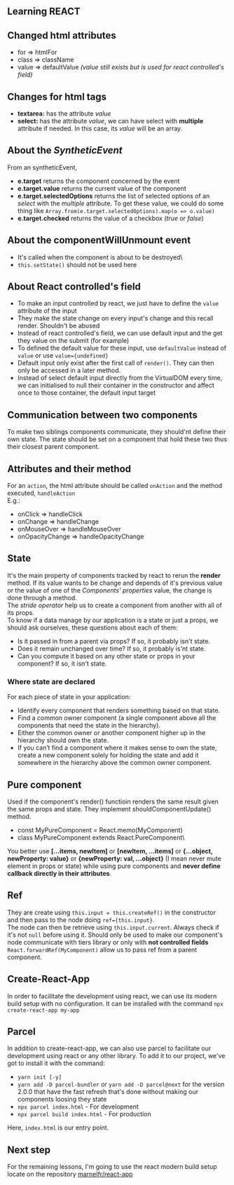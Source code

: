 ## Learning REACT

## Changed html attributes
- for => htmlFor
- class => className
- value => defaultValue *(value still exists but is used for react controlled's field)*

## Changes for html tags
- **textarea:** has the attribute *value*
- **select:** has the attribute *value*, we can have select with **multiple** attribute if needed. In this case, its *value* will be an array.

## About the *SyntheticEvent*
From an syntheticEvent,
- **e.target** returns the component concerned by the event
- **e.target.value** returns the current value of the component
- **e.target.selectedOptions** returns the list of selected options of an *select* with the *multiple* attribute. To get these value, we could do some thing like
`Array.from(e.target.selectedOptions).map(o => o.value)`
- **e.target.checked** returns the value of a checkbox (*true* or *false*)


## About the componentWillUnmount event
- It's called when the component is about to be destroyed\
- `this.setState()` should not be used here 

## About React controlled's field
- To make an input controlled by react, we just have to define the `value` attribute of the input
- They make the state change on every input's change and this recall render. Shouldn't be abused
- Instead of react controlled's field, we can use default input and the get they value on the submit (for example)
- To defined the default value for these input, use `defaultValue` instead of `value` or use `value={undefined}`
- Default input only exist after the first call of `render()`. They can then only be accessed in a later method.
- Instead of select default input directly from the VirtualDOM every time, we can initialised to null their container in the constructor and affect once to those container, the default input target

## Communication between two components
To make two siblings components communicate, they should'nt define their own state. The state should be set on a component that hold these two thus their closest parent component.

## Attributes and their method
For an `action`, the html attribute should be called `onAction` and the method executed, `handleAction`\
E.g.: 
- onClick => handleClick 
- onChange => handleChange
- onMouseOver => handleMouseOver
- onOpacityChange => handleOpacityChange

## State
It's the main property of components tracked by react to rerun the **render** method. If its value wants to be change and depends of it's previous value or the value of one of the *Components' properties* value, the change is done through a method.\
The *stride operator* help us to create a component from another with all of its props.\
To know if a data manage by our application is a state or just a props, we should ask ourselves, these questions about each of them:
- Is it passed in from a parent via props? If so, it probably isn't state.
- Does it remain unchanged over time? If so, it probably is'nt state.
- Can you compute it based on any other state or props in your component? If so, it isn't state.

### Where state are declared
For each piece of state in your application:
- Identify every component that renders something based on that state.
- Find a common owner component (a single component above all the components that need the state in the hierarchy).
- Either the common owner or another component higher up in the hierarchy should own the state.
- If you can’t find a component where it makes sense to own the state, create a new component solely for holding the state and add it somewhere in the hierarchy above the common owner component.

## Pure component
Used if the component's render() functioin renders the same result given the same props and state. They implement shouldComponentUpdate() method.
- const MyPureComponent = React.memo(MyComponent)
- class MyPureComponent extends React.PureComponent\

You better use **[...items, newItem]** or **[newItem, ...items]** or **{...object, newProperty: value}** or **{newProperty: val, ...object}** (I mean never mute element in props or state) while using pure components and **never define callback directly in their attributes**.

## Ref
They are create using `this.input = this.createRef()` in the constructor and then pass to the node doing `ref={this.input}`.\
The node can then be retrieve using `this.input.current`. Always check if it's not `null` before using it.
Should only be used to make our component's node communicate with tiers library or only with **not controlled fields**\
`React.forwardRef(MyComponent)` allow us to pass ref from a parent component.

## Create-React-App
In order to facilitate the development using react, we can use its modern build setup with no configuration.
It can be installed with the command `npx create-react-app my-app` 

## Parcel
In addition to create-react-app, we can also use parcel to facilitate our development using react or any other library.
To add it to our project, we've got to install it with the command: 
- `yarn init [-y]`
- `yarn add -D parcel-bundler` or `yarn add -D parcel@next` for the version 2.0.0 that have the fast refresh that's done without making our components loosing they state
- `npx parcel index.html` - For development
- `npx parcel build index.html` - For production

Here, `index.html` is our entry point.

## Next step
For the remaining lessons, I'm going to use the react modern build setup locate on the repository [marnelfr/react-app](https://github.com/marnelfr/react-app)
